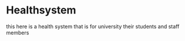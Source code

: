 # Healthsystem
this here is a health system that is for university their students and staff members
